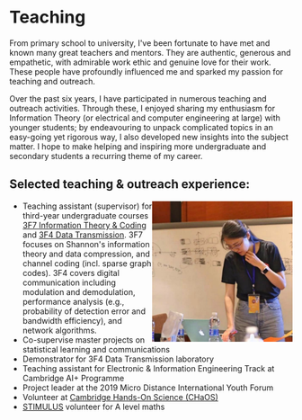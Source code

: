 <h1 style="font-size:30px">Teaching</h1>

From primary school to university, I've been fortunate to have met and known many great teachers and mentors. They are authentic, generous and empathetic, with admirable work ethic and genuine love for their work.  These people have profoundly influenced me and sparked my passion for teaching and outreach.

Over the past six years, I have participated in numerous teaching and outreach activities. Through these, I enjoyed sharing my enthusiasm for Information Theory (or electrical and computer engineering at large) with younger students; by endeavouring to unpack complicated topics in an easy-going yet rigorous way, I also developed new insights into the subject matter. I hope to make helping and inspiring more undergraduate and secondary students  a recurring theme of my career.


## Selected teaching & outreach experience:
<img src="micro_distance_photo.jpeg"  
width="250" height=auto ALIGN="right">
- Teaching assistant (supervisor) for third-year undergraduate courses [3F7 Information Theory & Coding](http://teaching.eng.cam.ac.uk/content/engineering-tripos-part-iia-3f7-information-theory-and-coding-2021-22) and [3F4 Data Transmission](http://teaching.eng.cam.ac.uk/content/engineering-tripos-part-iia-3f4-data-transmission-2019-20). 3F7 focuses on Shannon's information theory and data compression, and channel coding (incl. sparse graph codes). 3F4 covers digital communication including modulation and demodulation, performance analysis (e.g., probability of detection error and bandwidth efficiency), and network algorithms.
- Co-supervise master projects on statistical learning and communications
- Demonstrator for 3F4 Data Transmission laboratory
- Teaching assistant for Electronic & Information Engineering Track at Cambridge AI+ Programme
- Project leader at the 2019 Micro Distance International Youth Forum
- Volunteer at [Cambridge Hands-On Science (CHaOS)](https://chaosscience.org.uk/)
- [STIMULUS](https://stimulus.maths.org/content/stimulus-cambridge-university-students-volunteering-local-schools) volunteer for A level maths
